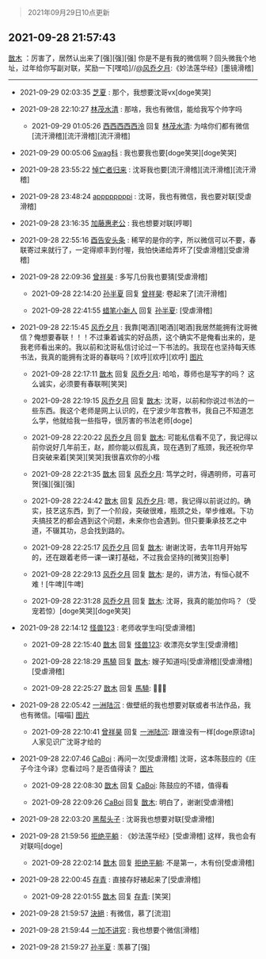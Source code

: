 > 2021年09月29日10点更新
<link rel="stylesheet" href="https://cdn.jsdelivr.net/gh/taotie6/sampleJSON@main/css/photo_show.css">
<meta name="referrer" content="no-referrer" />


 ## 2021-09-28 21:57:43 

 [㪚木](https://www.coolapk.com/feed/30328761?shareKey=OTU4OTQ2YjMxNzJlNjE1MzIwMTI~) ：厉害了，居然认出来了[强][强][强]
你是不是有我的微信啊？回头微我个地址，过年给你写副对联，奖励一下[嘿哈]//<a class="feed-link-uname" href="/u/风乔夕月">@风乔夕月</a>:《妙法莲华经》[墨镜滑稽] 

<div class="album">
</div>

 ------- 

- 2021-09-29 02:03:35 [芝夏](uid=3226904) : 那个，我想要沈哥vx[doge笑哭] 

- 2021-09-28 22:10:27 [林茂水清](uid=2077614) : 那啥，我也有微信，能给我写个帅字吗 

    - 2021-09-29 01:05:26 [西西西西西泠](uid=3009916) 回复 [林茂水清](uid=2077614): 为啥你们都有微信[流汗滑稽][流汗滑稽][流汗滑稽] 

- 2021-09-29 00:05:06 [Swag科](uid=3229387) : 我也要我也要[doge笑哭][doge笑哭] 

- 2021-09-28 23:55:22 [悼亡者归来](uid=2627573) : 沈哥我也要[流汗滑稽][流汗滑稽][流汗滑稽] 

- 2021-09-28 23:48:24 [appppppppi](uid=1377925) : 沈哥，我也有微信，我也要对联[受虐滑稽] 

- 2021-09-28 23:16:35 [加藤惠老公](uid=1266680) : 我也想要对联[哼唧] 

- 2021-09-28 22:55:16 [酉告安头条](uid=973354) : 稀罕的是你的字，所以微信可以不要，春联寄过来就行了，一定得顺丰到付喔，我怕快递给弄坏了[受虐滑稽][受虐滑稽] 

- 2021-09-28 22:09:36 [曾祥昊](uid=6695078) : 多写几份我也要猜[受虐滑稽] 

    - 2021-09-28 22:14:20 [孙半夏](uid=1851173) 回复 [曾祥昊](uid=6695078): 卷起来了[流汗滑稽] 

    - 2021-09-28 22:41:55 [蜡笔小新人](uid=4236945) 回复 [孙半夏](uid=1851173): [受虐滑稽] 

- 2021-09-28 22:15:45 [风乔夕月](uid=2725527) : 我靠[喝酒][喝酒][喝酒]我居然能拥有沈哥微信？俺想要春联！！！不过秉着诚实的好品质，这个确实不是俺看出来的，是我老师看出来的。我以前和沈哥私信讨论过一下书法的。我现在也坚持每天练书法，我真的能拥有沈哥的春联吗？[欢呼][欢呼][欢呼] [图片](http://image.coolapk.com/feed/2021/0928/22/2725527_809c32bb_8544_1544@1080x2240.jpeg)

    - 2021-09-28 22:17:11 [㪚木](uid=1081091) 回复 [风乔夕月](uid=2725527): 哈哈，尊师也是写字的吗？
这么诚实，必须要有春联啊[笑哭] 

    - 2021-09-28 22:19:15 [风乔夕月](uid=2725527) 回复 [㪚木](uid=1081091): 沈哥，以前和你说过书法的一些东西。我这个老师是网上认识的，在宁波少年宫教书，我自己不知道怎么学，他就给我一些指导，很厉害的书法老师[doge] 

    - 2021-09-28 22:20:22 [风乔夕月](uid=2725527) 回复 [㪚木](uid=1081091): 可能私信看不见了，我记得以前你说好几年前王，赵，颜你能以假乱真，现在遇到了瓶颈，我还祝你早日突破来着[笑哭][笑哭]我很喜欢你的小楷 

    - 2021-09-28 22:21:35 [㪚木](uid=1081091) 回复 [风乔夕月](uid=2725527): 笃学之时，得遇明师，可喜可贺[强][强][强] 

    - 2021-09-28 22:24:42 [㪚木](uid=1081091) 回复 [风乔夕月](uid=2725527): 嗯，我记得以前说过的。确实，技艺这东西，到了一个阶段，突破很难，瓶颈之处，举步维艰。下功夫搞技艺的都会遇到这个问题，未来你也会遇到。但只要秉承技艺之中道，不辍其功，总会找到路的。 

    - 2021-09-28 22:25:17 [风乔夕月](uid=2725527) 回复 [㪚木](uid=1081091): 谢谢沈哥，去年11月开始写的，还在跟着老师一课一课打基础，不过我会坚持的[微笑][抱拳] 

    - 2021-09-28 22:29:13 [风乔夕月](uid=2725527) 回复 [㪚木](uid=1081091): 是的，讲方法，有恒心就不难！[牛啤][牛啤] 

    - 2021-09-28 22:31:28 [风乔夕月](uid=2725527) 回复 [㪚木](uid=1081091): 沈哥，我真的能加你吗？（受宠若惊）[doge笑哭][doge笑哭] 

- 2021-09-28 22:14:12 [怪兽123](uid=2331773) : 老师收学生吗[受虐滑稽] 

    - 2021-09-28 22:15:40 [㪚木](uid=1081091) 回复 [怪兽123](uid=2331773): 收漂亮女学生[受虐滑稽] 

    - 2021-09-28 22:18:29 [馬驍](uid=3270825) 回复 [㪚木](uid=1081091): 嫂子知道吗[受虐滑稽][受虐滑稽][受虐滑稽] 

    - 2021-09-28 22:25:27 [㪚木](uid=1081091) 回复 [馬驍](uid=3270825): 🤫🤫🤫 

- 2021-09-28 22:05:42 [一洲陆沉](uid=889471) : 做壁纸的我也想要对联或者书法作品，我也有微信。[喵喵] [图片](http://image.coolapk.com/feed/2021/0928/22/889471_53e555e3_7940_8397@1080x2400.png)

    - 2021-09-28 22:10:41 [曾祥昊](uid=6695078) 回复 [一洲陆沉](uid=889471): 跟谁没有一样[doge原谅ta]人家见识广沈哥才给的 

- 2021-09-28 22:07:46 [CaBoi](uid=3746166) : 再问一次[受虐滑稽]
沈哥，这本陈鼓应的《庄子今注今译》您看过吗？是否值得读？ [图片](http://image.coolapk.com/feed/2021/0928/20/3746166_b0e373c2_1736_1877@1780x2564.jpeg)

    - 2021-09-28 22:08:30 [㪚木](uid=1081091) 回复 [CaBoi](uid=3746166): 陈鼓应的不错，值得看 

    - 2021-09-28 22:09:26 [CaBoi](uid=3746166) 回复 [㪚木](uid=1081091): 明白了，谢谢[受虐滑稽] 

- 2021-09-28 22:03:20 [黑帮头子](uid=2838832) : 沈哥我也想要对联[受虐滑稽] 

- 2021-09-28 21:59:56 [拒绝平躺](uid=1706749) : 《妙法莲华经》[受虐滑稽]
这样，我也会有对联吗[doge] 

    - 2021-09-28 22:02:14 [㪚木](uid=1081091) 回复 [拒绝平躺](uid=1706749): 不是第一，木有份[受虐滑稽] 

- 2021-09-28 22:00:45 [存青](uid=1006954) : 直接存好裱起来了[受虐滑稽] 

    - 2021-09-28 22:01:55 [㪚木](uid=1081091) 回复 [存青](uid=1006954): [笑哭] 

- 2021-09-28 21:59:57 [決絕](uid=2288436) : 有微信，慕了[流泪] 

- 2021-09-28 21:59:44 [一加不讲究](uid=1424563) : 我也想要个微信[滑稽] 

- 2021-09-28 21:59:27 [孙半夏](uid=1851173) : 羡慕了[强] 

